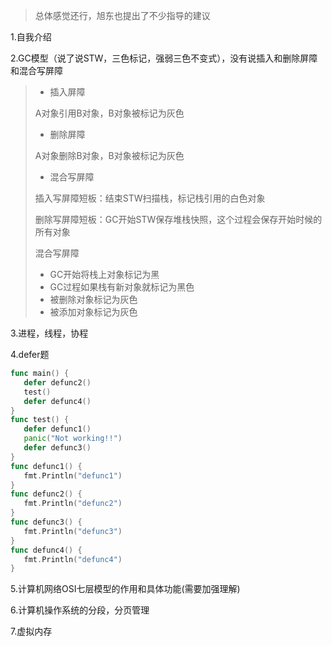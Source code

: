 > 总体感觉还行，旭东也提出了不少指导的建议

1.自我介绍

2.GC模型（说了说STW，三色标记，强弱三色不变式），没有说插入和删除屏障和混合写屏障

> - 插入屏障
>
> A对象引用B对象，B对象被标记为灰色
>
> - 删除屏障
>
> A对象删除B对象，B对象被标记为灰色
>
> - 混合写屏障
>
> 插入写屏障短板：结束STW扫描栈，标记栈引用的白色对象
>
> 删除写屏障短板：GC开始STW保存堆栈快照，这个过程会保存开始时候的所有对象
>
> 混合写屏障
>
> - GC开始将栈上对象标记为黑
> - GC过程如果栈有新对象就标记为黑色
> - 被删除对象标记为灰色
> - 被添加对象标记为灰色

3.进程，线程，协程

4.defer题

~~~go
func main() {
   defer defunc2()
   test()
   defer defunc4()
}
func test() {
   defer defunc1()
   panic("Not working!!")
   defer defunc3()
}
func defunc1() {
   fmt.Println("defunc1")
}
func defunc2() {
   fmt.Println("defunc2")
}
func defunc3() {
   fmt.Println("defunc3")
}
func defunc4() {
   fmt.Println("defunc4")
}
~~~

5.计算机网络OSI七层模型的作用和具体功能(需要加强理解)

6.计算机操作系统的分段，分页管理

7.虚拟内存





